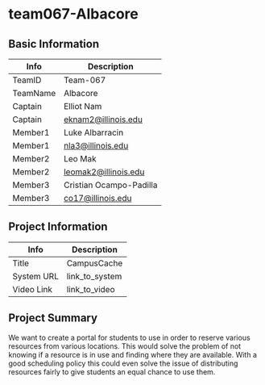# team067-Albacore

## Basic Information

|   Info      |        Description     |
| ----------- | ---------------------- |
| TeamID      |        Team-067        |
| TeamName    |        Albacore        |
| Captain     |        Elliot Nam      |
| Captain     |  eknam2@illinois.edu   |
| Member1     |    Luke Albarracin     |
| Member1     |    nla3@illinois.edu   |
| Member2     |         Leo Mak        |
| Member2     |  leomak2@illinois.edu  |
| Member3     |Cristian Ocampo-Padilla |
| Member3     |   co17@illinois.edu    |

## Project Information

|   Info      |        Description     |
| ----------- | ---------------------- |
|  Title      |       CampusCache      |
| System URL  |      link_to_system    |
| Video Link  |      link_to_video     |

## Project Summary

We want to create a portal for students to use in order to reserve various resources from various locations. This would solve the problem of not knowing if a resource is in use and finding where they are available. With a good scheduling policy this could even solve the issue of distributing resources fairly to give students an equal chance to use them.
